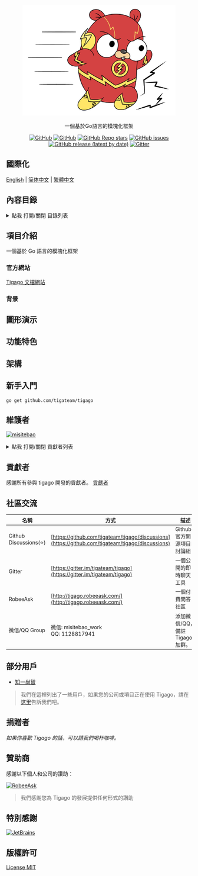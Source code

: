 <p align="center">
  <img src="/logo.png" height="300"/>
</p>
<p align="center">
一個基於Go語言的模塊化框架
</p>
<p align="center">
  <a href="https://github.com/tigateam/tigago/blob/main/LICENSE"><img alt="GitHub" src="https://img.shields.io/github/license/tigateam/tigago?style=flat-square"/></a>
  <a href="https://github.com/misitebao/standard-repository"><img alt="GitHub" src="https://img.shields.io/badge/Readme--Style-standard--repository-brightgreen?style=flat-square"/></a>
  <a href="https://github.com/tigateam/tigago"><img alt="GitHub Repo stars" src="https://img.shields.io/github/stars/tigateam/tigago?style=flat-square"/></a>
  <a href="https://github.com/tigateam/tigago/issues"><img alt="GitHub issues" src="https://img.shields.io/github/issues/tigateam/tigago?style=flat-square"/></a>
  <a href="https://github.com/tigateam/tigago/releases"><img alt="GitHub release (latest by date)" src="https://img.shields.io/github/v/release/tigateam/tigago?style=flat-square"/></a>
  <a href="https://gitter.im/tigateam/tigago"><img alt="Gitter" src="https://img.shields.io/gitter/room/tigateam/tigago?style=flat-square&color=4ab494"/></a>
</p>

<span id="nav-1"></span>

## 國際化

[English](README.md) | [简体中文](README.zh-Hans.md) | [繁體中文](README.zh-Hant.md)

<span id="nav-2"></span>

## 內容目錄

<details>
  <summary>點我 打開/關閉 目錄列表</summary>

- [國際化](#nav-1)
- [內容目錄](#nav-2)
- [項目介紹](#nav-3)
  - [官方網站](#nav-3-1)
  - [背景](#nav-3-2)
- [圖形演示](#nav-4)
- [功能特色](#nav-5)
- [架構](#nav-6)
- [新手入門](#nav-7)
- [維護者](#nav-8)
- [貢獻者](#nav-9)
- [社區交流](#nav-10)
- [部分用戶](#nav-11)
- [發布記錄](CHANGE.md)
- [捐贈者](#nav-12)
- [贊助商](#nav-13)
- [特別感謝](#nav-14)
- [版權許可](#nav-15)

</details>

<span id="nav-3"></span>

## 項目介紹

一個基於 Go 語言的模塊化框架

<span id="nav-3-1"></span>

### 官方網站

[Tigago 文檔網站](https://tigago.tigateam.org)

<span id="nav-3-2"></span>

### 背景

<span id="nav-4"></span>

## 圖形演示

<span id="nav-5"></span>

## 功能特色

<span id="nav-6"></span>

## 架構

<span id="nav-7"></span>

## 新手入門

```
go get github.com/tigateam/tigago
```

<span id="nav-8"></span>

## 維護者

<a href="https://github.com/misitebao"><img src="https://github.com/misitebao.png" width="40" height="40" alt="misitebao" title="misitebao"/></a>

<details>
  <summary>點我 打開/關閉 貢獻者列表</summary>

- [Misitebao](https://github.com/misitebao)

</details>

<span id="nav-9"></span>

## 貢獻者

感謝所有參與 tigago 開發的貢獻者。 [貢獻者](https://github.com/tigateam/tigago/graphs/contributors)

<span id="nav-10"></span>

## 社區交流

| 名稱                   | 方式                                                                                             | 描述                            |
| ---------------------- | ------------------------------------------------------------------------------------------------ | ------------------------------- |
| Github Discussions(⭐) | [https://github.com/tigateam/tigago/discussions](https://github.com/tigateam/tigago/discussions) | Github 官方開源項目討論組       |
| Gitter                 | [https://gitter.im/tigateam/tigago](https://gitter.im/tigateam/tigago)                           | 一個公開的即時聊天工具          |
| RobeeAsk               | [http://tigago.robeeask.com/](http://tigago.robeeask.com/)                                       | 一個付費問答社區                |
| 微信/QQ Group          | 微信: misitebao_work</br>QQ: 1128817941                                                          | 添加微信/QQ，備註 Tigago 加群。 |

<span id="nav-11"></span>

## 部分用戶

- [知一尚智](#)

> 我們在這裡列出了一些用戶，如果您的公司或項目正在使用 Tigago，請在[这里](https://github.com/tigateam/tigago/issues/14)告訴我們吧。

<span id="nav-12"></span>

## 捐贈者

_如果你喜歡 Tigago 的話，可以請我們喝杯咖啡。_

<span id="nav-13"></span>

## 贊助商

感謝以下個人和公司的讚助：

<a href="https://robeeask.com">
  <img src="https://cdn.jsdelivr.net/gh/misitebao/CDN@main/logo/robeeask.png" height="50px" alt="RobeeAsk"/>
</a>

> 我們感謝您為 Tigago 的發展提供任何形式的讚助

<span id="nav-14"></span>

## 特別感謝

<a href="https://www.jetbrains.com/?from=Tigaui">
  <img src="https://cdn.jsdelivr.net/gh/misitebao/CDN@main/logo/jetbrains.png" height="130" alt="JetBrains"/>
</a>

<span id="nav-15"></span>

## 版權許可

[License MIT](LICENSE)
